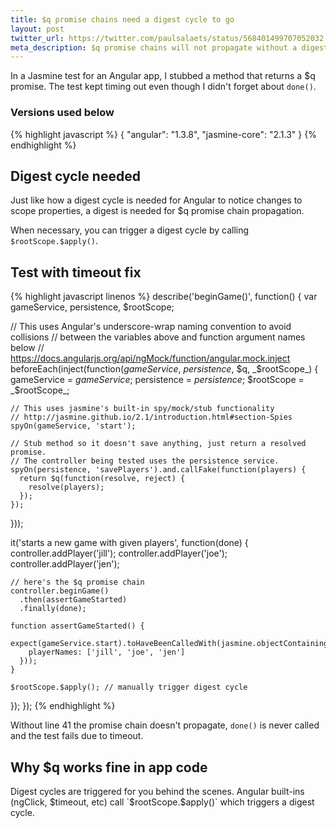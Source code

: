 ```yaml
---
title: $q promise chains need a digest cycle to go
layout: post
twitter_url: https://twitter.com/paulsalaets/status/568401499707052032
meta_description: $q promise chains will not propagate without a digest cycle
---
```


In a Jasmine test for an Angular app, I stubbed a method that returns a $q promise. The test kept timing out even though I didn't forget about `done()`.

### Versions used below

{% highlight javascript %}
{
  "angular": "1.3.8",
  "jasmine-core": "2.1.3"
}
{% endhighlight %}

## Digest cycle needed

Just like how a digest cycle is needed for Angular to notice changes to scope properties, a digest is needed for $q promise chain propagation.

When necessary, you can trigger a digest cycle by calling `$rootScope.$apply()`.

## Test with timeout fix

{% highlight javascript linenos %}
describe('beginGame()', function() {
  var gameService, persistence, $rootScope;

  // This uses Angular's underscore-wrap naming convention to avoid collisions
  // between the variables above and function argument names below
  // https://docs.angularjs.org/api/ngMock/function/angular.mock.inject
  beforeEach(inject(function(_gameService_, _persistence_, $q, _$rootScope_) {
    gameService = _gameService_;
    persistence = _persistence_;
    $rootScope = _$rootScope_;

    // This uses jasmine's built-in spy/mock/stub functionality
    // http://jasmine.github.io/2.1/introduction.html#section-Spies
    spyOn(gameService, 'start');

    // Stub method so it doesn't save anything, just return a resolved promise.
    // The controller being tested uses the persistence service.
    spyOn(persistence, 'savePlayers').and.callFake(function(players) {
      return $q(function(resolve, reject) {
        resolve(players);
      });
    });
  }));

  it('starts a new game with given players', function(done) {
    controller.addPlayer('jill');
    controller.addPlayer('joe');
    controller.addPlayer('jen');

    // here's the $q promise chain
    controller.beginGame()
      .then(assertGameStarted)
      .finally(done);

    function assertGameStarted() {
      expect(gameService.start).toHaveBeenCalledWith(jasmine.objectContaining({
        playerNames: ['jill', 'joe', 'jen']
      }));
    }

    $rootScope.$apply(); // manually trigger digest cycle
  });
});
{% endhighlight %}

Without line 41 the promise chain doesn't propagate, `done()` is never called and the test fails due to timeout.

## Why $q works fine in app code

Digest cycles are triggered for you behind the scenes. Angular built-ins (ngClick, $timeout, etc) call `$rootScope.$apply()` which triggers a digest cycle.